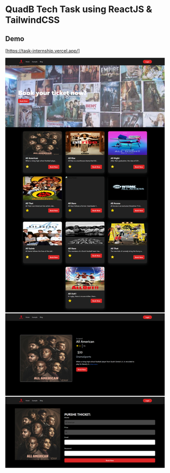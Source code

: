 # QuadB Tech Task using ReactJS & TailwindCSS 

## Demo

[https://task-internship.vercel.app/]

![alt text](./screenshots/home/labtop.png)
![alt text](./screenshots/movieDetails/labtop.png)
![alt text](./screenshots/checkout/labtop.png)
